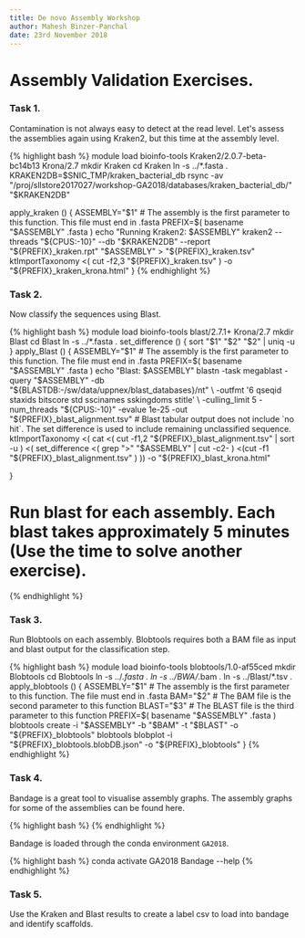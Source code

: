 ```yaml
---
title: De novo Assembly Workshop
author: Mahesh Binzer-Panchal
date: 23rd November 2018
---
```

# Assembly Validation Exercises.

### Task 1.

Contamination is not always easy to detect at the read level. Let's assess the assemblies again using Kraken2, but this time
at the assembly level.

{% highlight bash %}
module load bioinfo-tools Kraken2/2.0.7-beta-bc14b13 Krona/2.7
mkdir Kraken
cd Kraken
ln -s ../*.fasta .
KRAKEN2DB=$SNIC_TMP/kraken_bacterial_db
rsync -av "/proj/sllstore2017027/workshop-GA2018/databases/kraken_bacterial_db/" "$KRAKEN2DB"

apply_kraken () {
   ASSEMBLY="$1" # The assembly is the first parameter to this function. This file must end in .fasta
   PREFIX=$( basename "$ASSEMBLY" .fasta )
   echo "Running Kraken2: $ASSEMBLY"
   kraken2 --threads "${CPUS:-10}" --db "$KRAKEN2DB" --report "${PREFIX}_kraken.rpt" "$ASSEMBLY" > "${PREFIX}_kraken.tsv"
   ktImportTaxonomy <( cut -f2,3 "${PREFIX}_kraken.tsv" ) -o "${PREFIX}_kraken_krona.html"
}
{% endhighlight %}

### Task 2.

Now classify the sequences using Blast.

{% highlight bash %}
module load bioinfo-tools blast/2.7.1+ Krona/2.7
mkdir Blast
cd Blast
ln -s ../*.fasta .
set_difference () {
	sort "$1" "$2" "$2" | uniq -u
}
apply_Blast () {
	ASSEMBLY="$1" # The assembly is the first parameter to this function. The file must end in .fasta
	PREFIX=$( basename "$ASSEMBLY" .fasta )
	echo "Blast: $ASSEMBLY"
	blastn -task megablast -query "$ASSEMBLY" -db "${BLASTDB:-/sw/data/uppnex/blast_databases}/nt" \
		-outfmt '6 qseqid staxids bitscore std sscinames sskingdoms stitle' \
		-culling_limit 5 -num_threads "${CPUS:-10}" -evalue 1e-25 -out "${PREFIX}_blast_alignment.tsv"
	# Blast tabular output does not include `no hit`. The set difference is used to include remaining unclassified sequence.
	ktImportTaxonomy <( cat <( cut -f1,2 "${PREFIX}_blast_alignment.tsv" | sort -u ) <( set_difference <( grep ">" "$ASSEMBLY" | cut -c2- ) <(cut -f1 "${PREFIX}_blast_alignment.tsv" ) )) -o "${PREFIX}_blast_krona.html"

}
# Run blast for each assembly. Each blast takes approximately 5 minutes (Use the time to solve another exercise).

{% endhighlight %}

### Task 3.  

Run Blobtools on each assembly. Blobtools requires both a BAM file as input and blast output for the classification step.

{% highlight bash %}
module load bioinfo-tools blobtools/1.0-af55ced
mkdir Blobtools
cd Blobtools
ln -s ../*.fasta .
ln -s ../BWA/*.bam .
ln -s ../Blast/*.tsv .
apply_blobtools () {
	ASSEMBLY="$1" # The assembly is the first parameter to this function. The file must end in .fasta
	BAM="$2" # The BAM file is the second parameter to this function
	BLAST="$3" # The BLAST file is the third parameter to this function
	PREFIX=$( basename "$ASSEMBLY" .fasta )
	blobtools create -i "$ASSEMBLY" -b "$BAM" -t "$BLAST" -o "${PREFIX}_blobtools"
	blobtools blobplot -i "${PREFIX}_blobtools.blobDB.json" -o "${PREFIX}_blobtools"
}
{% endhighlight %}

### Task 4.

Bandage is a great tool to visualise assembly graphs. The assembly graphs for some of the assemblies can be found here.

{% highlight bash %}
{% endhighlight %}

Bandage is loaded through the conda environment `GA2018`.

{% highlight bash %}
conda activate GA2018
Bandage --help
{% endhighlight %}

### Task 5.

Use the Kraken and Blast results to create a label csv to load into bandage and identify scaffolds.
